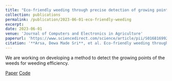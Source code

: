 ```yaml
---
title: "Eco-friendly weeding through precise detection of growing points via efficient multi-branch convolutional neural networks"
collection: publications
permalink: /publication/2023-06-01-eco-friendly-weeding
excerpt:
date: 2023-06-01
venue: 'Journal of Computers and Electronics in Agriculture'
paperurl: 'https://www.sciencedirect.com/science/article/pii/S0168169923002181'
citation: '**Arsa, Dewa Made Sri**, et al. Eco-friendly weeding through precise detection of growing points via efficient multi-branch convolutional neural networks. Computers and Electronics in Agriculture 209 (2023): 107830.'
---
```


We are working on developing a method to detect the growing points of the weeds for weeding efficiency.

[Paper](https://www.sciencedirect.com/science/article/pii/S0168169923002181)
[Code](https://github.com/dewamsa/WGPdetection)
